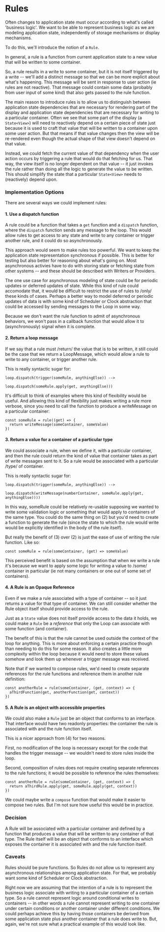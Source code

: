 # Rules

Often changes to application state must occur according to what's called 'business
logic'. We want to be able to represent business logic as we are modeling
application state, independently of storage mechanisms or display mechanisms.

To do this, we'll introduce the notion of a `Rule`.

In general, a rule is a function from current application state to a new value
that will be written to some container. 

So, a rule results in a write to some container, but it is not itself triggered by
a write -- we'll add a distinct message so that we can be more explicit about
what's happening. This message will be sent in response to user action (ie rules
are not reactive). That message could contain some data (probably from user input
of some kind) that also gets passed to the rule function.

The main reason to introduce rules is to allow us to distinguish between
application state dependencies that are necessary for rendering part of the display
and application state dependencies that are necessary for writing to a particular
container. Often we see that some part of the display (a `State<View>`) will need
to reactively depend on a certain piece of state just because it is used to
craft that value that will be written to a container upon some user action. But
that means if that value changes then the view will be re-rendered even though
the actual shape of that view doesn't depend on that value.

Instead, we could fetch the current value of that dependency when the user action
occurs by triggering a rule that would do that fetching for us. That way, the view
itself is no longer dependent on that value -- it just invokes the rule rather than
doing all the logic to generate the value to be written. This should simplify
the state that a particular `State<View>` needs to (reactively) depend upon.

### Implementation Options

There are several ways we could implement rules:

#### 1. Use a dispatch function

A rule could be a function that takes a `get` function and a `dispatch` function,
where the `dispatch` function sends any message to the loop. This would allow
rules to get access to any state and write to any container or trigger another rule,
and it could do so asynchronously.

This approach would seem to make rules too powerful. We want to keep the application
state representation synchronous if possible. This is better for testing but also
better for reasoning about what's going on. Most asynchronous activies have to do with
storing state or fetching state from other systems -- and these should be described
with Writers or Providers.

The one use case for asynchronous modeling of state could be for periodic updates or
deferred updates of state. While this kind of rule could accomodate that, it would
be difficult to restrict the use of rules to /only/ these kinds of cases. Perhaps
a better way to model deferred or periodic updates of data is with some kind of
Scheduler or Clock abstraction that could be accessed by sending messages to the Loop
in some way.

Because we don't want the rule function to admit of asynchronous behaviors, we won't
pass in a callback function that would allow it to (asynchronously) signal when it
is complete.

#### 2. Return a loop message

If we say that a rule must /return/ the value that is to be written, it still could
be the case that we return a LoopMessage, which would allow a rule to write to
any container, or trigger another rule.

This is really syntactic sugar for:

```
loop.dispatch(trigger(someRule, anythingElse)) -->

loop.dispatch(someRule.apply(get, anythingElse)))
```

It's difficult to think of examples where this kind of flexibility would be useful.
And allowing this kind of flexibility just makes writing a rule more verbose, since
you need to call the function to produce a writeMessage on a particular container:

```
const someRule = rule((get) => {
  return writeMessage(someContainer, someValue)
})
```


#### 3. Return a value for a container of a particular type

We could associate a rule, when we define it, with a particular container, and then
the rule could return the kind of value that container takes as part of write
messages sent to it. So a rule would be associated with a particular /type/ of
container.

This is really syntactic sugar for:

```
loop.dispatch(trigger(someRule, anythingElse)) -->

loop.dispatch(writeMessage(numberContainer, someRule.apply(get, anythingElse))))
```

In this way, someRule could be relatively re-usable supposing we wanted to
write some validation logic or something that would apply to containers of the
same type. You could do the same thing on (2) but
you'd need to create a function to generate the rule (since the state to which
the rule would write would be explicitly identified in the body of the rule itself).

But really the benefit of (3) over (2) is just the ease of use of writing the rule
function. Like so:

```
const someRule = rule(someContainer, (get) => someValue)
```

This perceived benefit is based on the assumption that when we write a rule it's because
we want to apply some logic for writing a value to /some/ container in particular (ie
not many containers or one out of some set of containers).


#### 4. A Rule is an Opaque Reference

Even if we make a rule associated with a type of container -- so it just returns a
value for that type of container. We can still consider whether the Rule object itself
should provide access to the rule.

Just as a `State` value does not itself provide access to the data it holds, we could
make a `Rule` be a *reference* that only the Loop can associate with some function (and
container).

The benefit of this is that the rule cannot be used outside the context of the loop
for anything. This is more about enforcing a certain practice though than needing
to do this for some reason. It also creates a little more complexity within the loop
because it would need to store these values somehow and look them up whenever a trigger
message was received.

Note that if we wanted to compose rules, we'd need to create separate references for the
rule functions and reference them in another rule definition:

```
const anotherRule = rule(someContainer, (get, context) => {
  aThirdFunction(get, anotherFunction(get, context))
})
```

#### 5. A Rule is an object with accessible properties

We could also make a `Rule` just be an object that conforms to an interface. That
interface would have two readonly properties: the container the rule is associated
with and the rule function itself.

This is a nicer approach from (4) for two reasons.

First, no modification of the loop
is necessary except for the code that handles the trigger message -- we wouldn't
need to store rules inside the loop.

Second, composition of rules does not require creating separate references to the
rule functions; it would be possible to reference the rules themselves:

```
const anotherRule = rule(someContainer, (get, context) => {
  return aThirdRule.apply(get, someRule.apply(get, context))
})
```

We could maybe write a `compose` function that would make it easier to compose two
rules. But I'm not sure how useful this would be in practice.


### Decision

A Rule will be associated with a particular container and defined by a function
that produces a value that will be written to any container of that type. The Rule
itself will be an object that conforms to an interface which exposes the container
it is associated with and the rule function itself.


### Caveats

Rules should be pure functions. So Rules do not allow us to represent any asynchronous
relationships among application state. For that, we probably want some kind of Scheduler
or Clock abstraction.

Right now we are assuming that the intention of a rule is to represent the business
logic associate with writing to a particular container of a certain type. So a rule
cannot represent logic around conditional writes to containers -- in other words a
rule cannot represent writing to one container under certain conditions or another
container under different conditions. We could perhaps achieve this by having those
containers be derived from some application state plus another container that a rule
does write to. But, again, we're not sure what a practical example of this would look
like.
